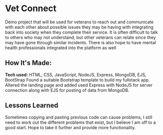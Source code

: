 # Vet Connect
Demo project that will be used for veterans to reach out and communicate with each other about possible issues they may be having with integrating back into society when they complete their service. It is often difficult to talk to others who may not understand, but other veterans can relate since they may have gone through similar incidents. There is also hope to have mental health professionals integrated into the platform as well


## How It's Made:
**Tech used:** HTML, CSS, JavaScript, NodeJS, Express, MongoDB, EJS, BootStrap
Found a suitable Bootstrap template to build my fullstack app. Altered the landing page and added used Express with NodeJS for server connection along with EJS for posting of data from MongoDB. 

## Lessons Learned
Sometimes copying and pasting previous code can cause problems, I still need to work out the different problems that exist, but I believe I am off to a good start. Hope to take it further and provide more functionality.
